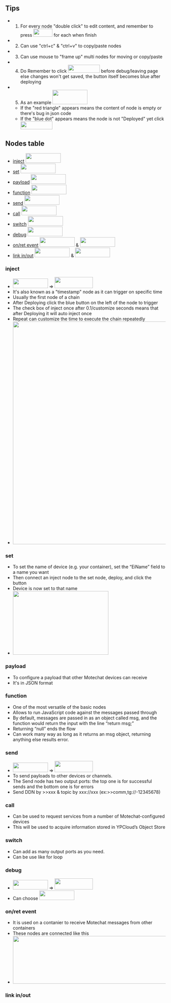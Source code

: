## Tips
* 1. For every node "double click" to edit content, and remember to press <img src="https://i.imgur.com/a1M9i9h.png" width=60 height=25> for each when finish
* 2. Can use "ctrl+c" & "ctrl+v" to copy/paste nodes
* 3. Can use mouse to "frame up" multi nodes for moving or copy/paste
* 4. Do Remember to click <img src="https://i.imgur.com/SbNMST5.png" width=100 height=25> before debug/leaving page else changes won't get saved, the button itself becomes blue after deploying
* 5. As an example <img src="https://i.imgur.com/7KWSIGM.png" width=110 height=45> 
    * If the "red triangle" appears means the content of node is empty or there's bug in json code 
    * If the "blue dot" appears means the node is not "Deployed" yet click <img src="https://i.imgur.com/SbNMST5.png" width=100 height=25> 

## Nodes table
* [inject](#inject) <img src="https://i.imgur.com/CLSpzfz.png" width=110 height=30> 
* [set](#set) <img src="https://i.imgur.com/mrUJBKE.png" width=110 height=30>
* [payload](#payload) <img src="https://i.imgur.com/XlbGGpk.png" width=110 height=30>
* [function](#function) <img src="https://i.imgur.com/QX7O8PO.png" width=110 height=30>
* [send](#send) <img src="https://i.imgur.com/LQ1jsMD.png" width=110 height=30>
* [call](#call) <img src="https://i.imgur.com/cF7R86U.png" width=110 height=30>
* [switch](#switch) <img src="https://i.imgur.com/UuE2qCf.png" width=110 height=30>
* [debug](#debug) <img src="https://i.imgur.com/zdAEqm1.png" width=110 height=30>
* [on/ret event](#1) <img src="https://i.imgur.com/6mbbHyl.png" width=110 height=30> & <img src="https://i.imgur.com/HCFQkIE.png" width=110 height=30>
* [link in/out](#2) <img src="https://i.imgur.com/3B8FtrL.png" width=110 height=30> & <img src="https://i.imgur.com/ekxbsPo.png" width=110 height=30>




### inject 
* <img src="https://i.imgur.com/CLSpzfz.png" width=110 height=30> => <img src="https://i.imgur.com/sWgEnlW.png" width=120 height=35>
* It's also known as a "timestamp" node as it can trigger on specific time
* Usually the first node of a chain
* After Deploying click the blue button on the left of the node to trigger
* The check box of inject once after 0.1/customize seconds means that after Deploying it will auto inject once
* Repeat can customize the time to execute the chain repeatedly
* <img src="https://i.imgur.com/ppCarhZ.png" width=500 height=700>

### set
* To set the name of device (e.g. your container), set the “EiName” field to a name you want
* Then connect an inject node to the set node, deploy, and click the button 
* Device is now set to that name
* <img src="https://i.imgur.com/5N7rr5q.png" width=300 height=200>

### payload
* To configure a payload that other Motechat devices can receive 
* It's in JSON format

### function
* One of the most versatile of the basic nodes 
* Allows to run JavaScript code against the messages passed through
* By default, messages are passed in as an object called msg, and the function would return the input with the line “return msg;”
* Returning “null” ends the flow 
* Can work many way as long as it returns an msg object, returning anything else results error. 


### send
* <img src="https://i.imgur.com/LQ1jsMD.png" width=110 height=30> => <img src="https://i.imgur.com/Y9R4kge.png" width=120 height=35>
* To send payloads to other devices or channels. 
* The Send node has two output ports: the top one is for successful sends and the bottom one is for errors
* Send DDN by >>xxx & topic by xxx://xxx (ex:>>comm,tg://-12345678)
 
### call
* Can be used to request services from a number of Motechat-configured devices 
* This will be used to acquire information stored in YPCloud’s Object Store

### switch
* Can add as many output ports as you need. 
* Can be use like for loop

### debug
* <img src="https://i.imgur.com/zdAEqm1.png" width=110 height=30> => <img src="https://i.imgur.com/jJW9AuB.png" width=120 height=35>
* Can choose <img src="https://i.imgur.com/AQMj9hI.png" width=110 height=30>

### <h3 id="1">on/ret event</h3>
* It is used on a contanier to receive Motechat messages from other containers
* These nodes are connected like this
* <img src="https://i.imgur.com/6JCxVpb.png" width=500 height=150>
     
### <h3 id="2">link in/out</h3>

